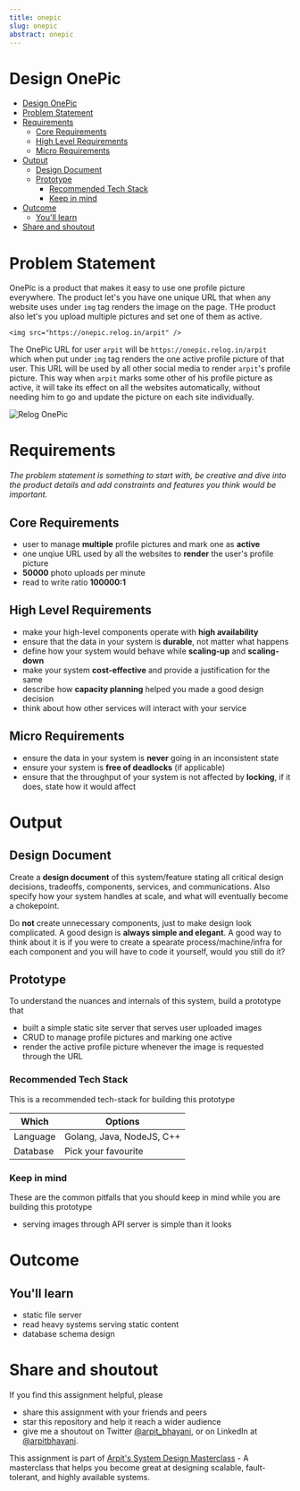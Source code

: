```yaml
---
title: onepic 
slug: onepic 
abstract: onepic 
---
```


 Design OnePic
===

<!--ts-->
* [Design OnePic](#design-onepic)
* [Problem Statement](#problem-statement)
* [Requirements](#requirements)
   * [Core Requirements](#core-requirements)
   * [High Level Requirements](#high-level-requirements)
   * [Micro Requirements](#micro-requirements)
* [Output](#output)
   * [Design Document](#design-document)
   * [Prototype](#prototype)
      * [Recommended Tech Stack](#recommended-tech-stack)
      * [Keep in mind](#keep-in-mind)
* [Outcome](#outcome)
   * [You'll learn](#youll-learn)
* [Share and shoutout](#share-and-shoutout)
<!--te-->

# Problem Statement

OnePic is a product that makes it easy to use one profile picture everywhere. The product let's you have one unique URL that when any website uses under `img` tag renders the image on the page. THe product also let's you upload multiple pictures and set one of them as active.

```
<img src="https://onepic.relog.in/arpit" />
```

The OnePic URL for user `arpit` will be `https://onepic.relog.in/arpit` which when put under `img` tag renders the one active profile picture of that user. This URL will be used by all other social media to render `arpit`'s profile picture. This way when `arpit` marks some other of his profile picture as active, it will take its effect on all the websites automatically, without needing him to go and update the picture on each site individually.

![Relog OnePic](https://user-images.githubusercontent.com/4745789/139574973-6bd4202d-4256-44a1-bbbd-271f9c3b745b.png)

# Requirements

<!--rs-->
*The problem statement is something to start with, be creative and dive into the product details and add constraints and features you think would be important.*
<!--re-->

## Core Requirements

 - user to manage **multiple** profile pictures and mark one as **active**
 - one unqiue URL used by all the websites to **render** the user's profile picture
 - **50000** photo uploads per minute
 - read to write ratio **100000:1**

##  High Level Requirements
<!--hs-->
- make your high-level components operate with **high availability**
 - ensure that the data in your system is **durable**, not matter what happens
 - define how your system would behave while **scaling-up** and **scaling-down**
 - make your system **cost-effective** and provide a justification for the same
 - describe how **capacity planning** helped you made a good design decision 
 - think about how other services will interact with your service
<!--he-->

##  Micro Requirements
<!--ms-->
- ensure the data in your system is **never** going in an inconsistent state
 - ensure your system is **free of deadlocks** (if applicable)
 - ensure that the throughput of your system is not affected by **locking**, if it does, state how it would affect
<!--me-->

# Output

## Design Document
<!--ds-->
Create a **design document** of this system/feature stating all critical design decisions, tradeoffs, components, services, and communications. Also specify how your system handles at scale, and what will eventually become a chokepoint.

Do **not** create unnecessary components, just to make design look complicated. A good design is **always simple and elegant**. A good way to think about it is if you were to create a spearate process/machine/infra for each component and you will have to code it yourself, would you still do it?
<!--de-->

## Prototype

To understand the nuances and internals of this system, build a prototype that

- built a simple static site server that serves user uploaded images
- CRUD to manage profile pictures and marking one active
- render the active profile picture whenever the image is requested through the URL

###  Recommended Tech Stack

This is a recommended tech-stack for building this prototype

|Which|Options|
|-----|-----|
|Language|Golang, Java, NodeJS, C++|
|Database|Pick your favourite|

###  Keep in mind

These are the common pitfalls that you should keep in mind while you are building this prototype

- serving images through API server is simple than it looks

# Outcome

##  You'll learn

- static file server
- read heavy systems serving static content
- database schema design

<!--fs-->
#  Share and shoutout

If you find this assignment helpful, please
 - share this assignment with your friends and peers
 - star this repository and help it reach a wider audience
 - give me a shoutout on Twitter [@arpit_bhayani](https://twitter.com/@arpit_bhayani), or on LinkedIn at [@arpitbhayani](https://www.linkedin.com/in/arpitbhayani/).

This assignment is part of [Arpit's System Design Masterclass](https://arpitbhayani.me/masterclass) - A masterclass that helps you become great at designing scalable, fault-tolerant, and highly available systems.
<!--fe-->
